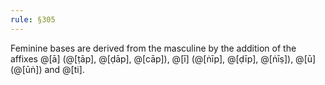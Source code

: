 ```yaml
---
rule: §305
---
```


Feminine bases are derived from the masculine by the addition of the affixes @[ā] (@[ṭāp], @[ḍāp], @[cāp]), @[ī] (@[ṅīp], @[ḍīp], @[ṅīṣ]), @[ū] (@[ūṅ]) and @[ti].